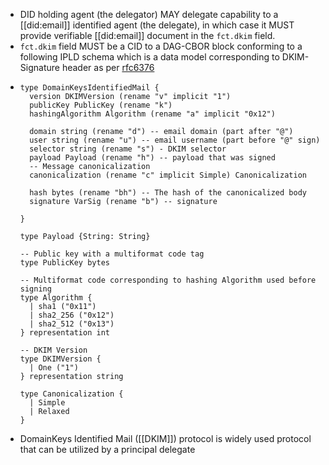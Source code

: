 - DID holding agent (the delegator) MAY delegate capability to a [[did:email]] identified agent (the delegate), in which case it MUST provide verifiable [[did:email]] document in the `fct.dkim` field.
- `fct.dkim` field MUST be a CID to a DAG-CBOR block conforming to a following IPLD schema which is a data model corresponding to DKIM-Signature header as per [rfc6376](https://www.rfc-editor.org/rfc/rfc6376.html)
- ```ipldsch
  type DomainKeysIdentifiedMail {
    version DKIMVersion (rename "v" implicit "1")
    publicKey PublicKey (rename "k")
    hashingAlgorithm Algorithm (rename "a" implicit "0x12")
    
    domain string (rename "d") -- email domain (part after "@")
    user string (rename "u") -- email username (part before "@" sign)
    selector string (rename "s") - DKIM selector
    payload Payload (rename "h") -- payload that was signed
    -- Message canonicalization
    canonicalization (rename "c" implicit Simple) Canonicalization
    
    hash bytes (rename "bh") -- The hash of the canonicalized body
    signature VarSig (rename "b") -- signature
    
  }
  
  type Payload {String: String}
  
  -- Public key with a multiformat code tag
  type PublicKey bytes
  
  -- Multiformat code corresponding to hashing Algorithm used before signing 
  type Algorithm {
    | sha1 ("0x11")
    | sha2_256 ("0x12")
    | sha2_512 ("0x13")
  } representation int
  
  -- DKIM Version
  type DKIMVersion {
    | One ("1")
  } representation string
  
  type Canonicalization {
    | Simple
    | Relaxed
  }
  ```
- DomainKeys Identified Mail ([[DKIM]]) protocol is widely used protocol that can be utilized by a principal  delegate